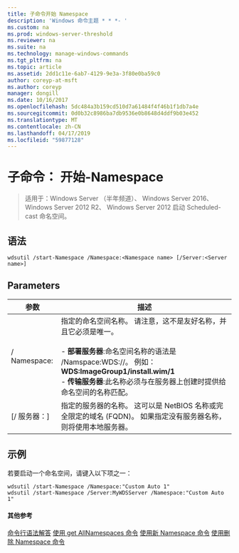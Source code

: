 ```yaml
---
title: 子命令开始 Namespace
description: 'Windows 命令主题 * * *- '
ms.custom: na
ms.prod: windows-server-threshold
ms.reviewer: na
ms.suite: na
ms.technology: manage-windows-commands
ms.tgt_pltfrm: na
ms.topic: article
ms.assetid: 2dd1c11e-6ab7-4129-9e3a-3f80e0ba59c0
author: coreyp-at-msft
ms.author: coreyp
manager: dongill
ms.date: 10/16/2017
ms.openlocfilehash: 5dc484a3b159cd510d7a61484f4f46b1f1db7a4e
ms.sourcegitcommit: 0d0b32c8986ba7db9536e0b8648d4ddf9b03e452
ms.translationtype: MT
ms.contentlocale: zh-CN
ms.lasthandoff: 04/17/2019
ms.locfileid: "59877128"
---
```

# <a name="subcommand-start-namespace"></a>子命令： 开始-Namespace

>适用于：Windows Server （半年频道）、 Windows Server 2016、 Windows Server 2012 R2、 Windows Server 2012 启动 Scheduled-cast 命名空间。
## <a name="syntax"></a>语法
```
wdsutil /start-Namespace /Namespace:<Namespace name> [/Server:<Server name>]
```
## <a name="parameters"></a>Parameters
|参数|描述|
|-------|--------|
|/ Namespace:<Namespace name>|指定的命名空间名称。 请注意，这不是友好名称，并且它必须是唯一。<br /><br />-   **部署服务器**:命名空间名称的语法是 /Namspace:WDS:<Image group>/<Image name>/<Index>。 例如：**WDS:ImageGroup1/install.wim/1**<br />-   **传输服务器**:此名称必须与在服务器上创建时提供给命名空间的名称匹配。|
|[/ 服务器：<Server name>]|指定的服务器的名称。 这可以是 NetBIOS 名称或完全限定的域名 (FQDN)。 如果指定没有服务器名称，则将使用本地服务器。|
## <a name="BKMK_examples"></a>示例
若要启动一个命名空间，请键入以下项之一：
```
wdsutil /start-Namespace /Namespace:"Custom Auto 1"
wdsutil /start-Namespace /Server:MyWDSServer /Namespace:"Custom Auto 1"
```
#### <a name="additional-references"></a>其他参考
[命令行语法解答](command-line-syntax-key.md)
[使用 get AllNamespaces 命令](using-the-get-allnamespaces-command.md)
[使用新 Namespace 命令](using-the-new-namespace-command.md)
[使用删除 Namespace 命令](using-the-remove-namespace-command.md)
